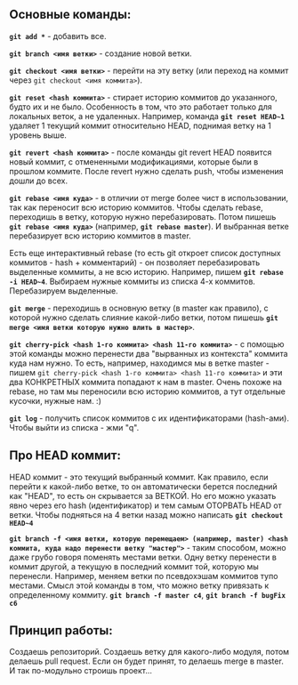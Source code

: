 ## Основные команды:

**```git add *```** - добавить все.

**```git branch <имя ветки>```** - создание новой ветки.

**```git checkout <имя ветки>```** - перейти на эту ветку (или переход на коммит через ```git checkout <имя коммита>```).

**```git reset <hash коммита>```** - стирает историю коммитов до указанного, будто их и не было. Особенность в том, что это работает только для локальных веток, а не удаленных. Например, команда **```git reset HEAD~1```** удаляет 1 текущий коммит относительно HEAD, поднимая ветку на 1 уровень выше.

**```git revert <hash коммита>```** - после команды git revert HEAD появится новый коммит, с отмененными модификациями, которые были в прошлом коммите. После revert нужно сделать push, чтобы изменения дошли до всех.

**```git rebase <имя куда>```** - в отличии от merge более чист в использовании, так как переносит всю историю коммитов. Чтобы сделать rebase, переходишь в ветку, которую нужно перебазировать. Потом пишешь **```git rebase <имя куда>```** (например, **```git rebase master```**). И выбранная ветке перебазирует всю историю коммитов в master.

Есть еще интерактивный rebase (то есть git откроет список доступных коммитов - hash + комментарий) - он позволяет перебазировать выделенные коммиты, а не всю историю. Например, пишем **```git rebase -i HEAD~4```**. Выбираем нужные коммиты из списка 4-х коммитов. Перебазируем выделенные.

**```git merge```** - переходишь в основную ветку (в master как правило), с которой нужно сделать слияние какой-либо ветки, потом пишешь **```git merge <имя ветки которую нужно влить в мастер>```**. 

**```git cherry-pick <hash 1-го коммита> <hash 11-го коммита>```** - с помощью этой команды можно перенести два "вырванных из контекста" коммита куда нам нужно. То есть, например, находимся мы в ветке master - пишем ```git cherry-pick <hash 1-го коммита> <hash 11-го коммита>``` и эти два КОНКРЕТНЫХ коммита попадают к нам в master. Очень похоже на rebase, но там мы переносили всю историю коммитов, а тут отдельные кусочки, нужные нам. :)

**```git log```** - получить список коммитов с их идентификаторами (hash-ами). Чтобы выйти из списка - жми "q".

## Про HEAD коммит:

HEAD коммит - это текущий выбранный коммит. Как правило, если перейти к какой-либо ветке, то он автоматически берется последний как "HEAD", то есть он скрывается за ВЕТКОЙ. Но его можно указать явно через его hash (идентификатор) и тем самым ОТОРВАТЬ HEAD от ветки.
Чтобы подняться на 4 ветки назад можно написать **```git checkout HEAD~4```**


**```git branch -f <имя ветки, которую перемещаем> (например, master) <hash коммита, куда надо перенести ветку "мастер">```** - таким способом, можно даже грубо говоря поменять местами ветки. Одну ветку перенести в коммит другой, а текущую в последний коммит той, которую мы перенесли. 
Например, меняем ветки по псевдохэшам коммитов тупо местами. Смысл этой команды в том, что можно ветку привязать к определенному коммиту.
**```git branch -f master c4```**, **```git branch -f bugFix c6 ```**

## Принцип работы: 
Создаешь репозиторий. Создаешь ветку для какого-либо модуля, потом делаешь pull request. Если он будет принят, то делаешь merge в master. И так по-модульно строишь проект...